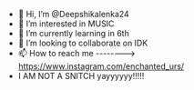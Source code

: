 - 👋 Hi, I’m @Deepshikalenka24
- 👀 I’m interested in MUSIC 
- 🌱 I’m currently learning in 6th
- 💞️ I’m looking to collaborate on IDK
- 📫 How to reach me --------> https://www.instagram.com/enchanted_urs/
-    I AM NOT A SNITCH yayyyyyy!!!!!


<!---
Deepshikalenka24/Deepshikalenka24 is a ✨ special ✨ repository because its `README.md` (this file) appears on your GitHub profile.
You can click the Preview link to take a look at your changes.
--->

